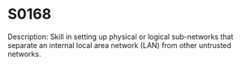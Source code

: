 # S0168
Description: Skill in setting up physical or logical sub-networks that separate an internal local area network (LAN) from other untrusted networks.
